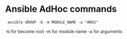 # Ansible AdHoc commands

``` ansible GROUP -b -m MODULE_NAME -a "ARGS"```

-b for become root
-m for module name
-a for arguments

